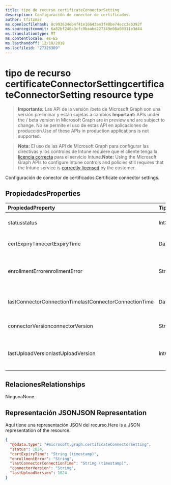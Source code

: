 ```yaml
---
title: tipo de recurso certificateConnectorSetting
description: Configuración de conector de certificados.
author: tfitzmac
ms.openlocfilehash: 8c993634eb4f41e16643ae3f40be74ecc3eb392f
ms.sourcegitcommit: 6a82bf240a3cfc0baabd227349e08a08311e3d44
ms.translationtype: MT
ms.contentlocale: es-ES
ms.lasthandoff: 12/18/2018
ms.locfileid: "27326309"
---
```

# <a name="certificateconnectorsetting-resource-type"></a><span data-ttu-id="f6ab9-103">tipo de recurso certificateConnectorSetting</span><span class="sxs-lookup"><span data-stu-id="f6ab9-103">certificateConnectorSetting resource type</span></span>

> <span data-ttu-id="f6ab9-104">**Importante:** Las API de la versión /beta de Microsoft Graph son una versión preliminar y están sujetas a cambios.</span><span class="sxs-lookup"><span data-stu-id="f6ab9-104">**Important:** APIs under the / beta version in Microsoft Graph are in preview and are subject to change.</span></span> <span data-ttu-id="f6ab9-105">No se permite el uso de estas API en aplicaciones de producción.</span><span class="sxs-lookup"><span data-stu-id="f6ab9-105">Use of these APIs in production applications is not supported.</span></span>

> <span data-ttu-id="f6ab9-106">**Nota:** El uso de las API de Microsoft Graph para configurar las directivas y los controles de Intune requiere que el cliente tenga la [licencia correcta](https://go.microsoft.com/fwlink/?linkid=839381) para el servicio Intune.</span><span class="sxs-lookup"><span data-stu-id="f6ab9-106">**Note:** Using the Microsoft Graph APIs to configure Intune controls and policies still requires that the Intune service is [correctly licensed](https://go.microsoft.com/fwlink/?linkid=839381) by the customer.</span></span>

<span data-ttu-id="f6ab9-107">Configuración de conector de certificados.</span><span class="sxs-lookup"><span data-stu-id="f6ab9-107">Certificate connector settings.</span></span>
## <a name="properties"></a><span data-ttu-id="f6ab9-108">Propiedades</span><span class="sxs-lookup"><span data-stu-id="f6ab9-108">Properties</span></span>
|<span data-ttu-id="f6ab9-109">Propiedad</span><span class="sxs-lookup"><span data-stu-id="f6ab9-109">Property</span></span>|<span data-ttu-id="f6ab9-110">Tipo</span><span class="sxs-lookup"><span data-stu-id="f6ab9-110">Type</span></span>|<span data-ttu-id="f6ab9-111">Descripción</span><span class="sxs-lookup"><span data-stu-id="f6ab9-111">Description</span></span>|
|:---|:---|:---|
|<span data-ttu-id="f6ab9-112">status</span><span class="sxs-lookup"><span data-stu-id="f6ab9-112">status</span></span>|<span data-ttu-id="f6ab9-113">Int32</span><span class="sxs-lookup"><span data-stu-id="f6ab9-113">Int32</span></span>|<span data-ttu-id="f6ab9-114">Estado del conector de certificado</span><span class="sxs-lookup"><span data-stu-id="f6ab9-114">Certificate connector status</span></span>|
|<span data-ttu-id="f6ab9-115">certExpiryTime</span><span class="sxs-lookup"><span data-stu-id="f6ab9-115">certExpiryTime</span></span>|<span data-ttu-id="f6ab9-116">DateTimeOffset</span><span class="sxs-lookup"><span data-stu-id="f6ab9-116">DateTimeOffset</span></span>|<span data-ttu-id="f6ab9-117">Certificado caduque tiempo</span><span class="sxs-lookup"><span data-stu-id="f6ab9-117">Certificate expire time</span></span>|
|<span data-ttu-id="f6ab9-118">enrollmentError</span><span class="sxs-lookup"><span data-stu-id="f6ab9-118">enrollmentError</span></span>|<span data-ttu-id="f6ab9-119">String</span><span class="sxs-lookup"><span data-stu-id="f6ab9-119">String</span></span>|<span data-ttu-id="f6ab9-120">Error de inscripción de conector de certificado</span><span class="sxs-lookup"><span data-stu-id="f6ab9-120">Certificate connector enrollment error</span></span>|
|<span data-ttu-id="f6ab9-121">lastConnectorConnectionTime</span><span class="sxs-lookup"><span data-stu-id="f6ab9-121">lastConnectorConnectionTime</span></span>|<span data-ttu-id="f6ab9-122">DateTimeOffset</span><span class="sxs-lookup"><span data-stu-id="f6ab9-122">DateTimeOffset</span></span>|<span data-ttu-id="f6ab9-123">Última vez certificado conector conectado</span><span class="sxs-lookup"><span data-stu-id="f6ab9-123">Last time certificate connector connected</span></span>|
|<span data-ttu-id="f6ab9-124">connectorVersion</span><span class="sxs-lookup"><span data-stu-id="f6ab9-124">connectorVersion</span></span>|<span data-ttu-id="f6ab9-125">String</span><span class="sxs-lookup"><span data-stu-id="f6ab9-125">String</span></span>|<span data-ttu-id="f6ab9-126">Versión del conector de certificado</span><span class="sxs-lookup"><span data-stu-id="f6ab9-126">Version of certificate connector</span></span>|
|<span data-ttu-id="f6ab9-127">lastUploadVersion</span><span class="sxs-lookup"><span data-stu-id="f6ab9-127">lastUploadVersion</span></span>|<span data-ttu-id="f6ab9-128">Int64</span><span class="sxs-lookup"><span data-stu-id="f6ab9-128">Int64</span></span>|<span data-ttu-id="f6ab9-129">Versión del conector de certificado que se cargan última</span><span class="sxs-lookup"><span data-stu-id="f6ab9-129">Version of last uploaded certificate connector</span></span>|

## <a name="relationships"></a><span data-ttu-id="f6ab9-130">Relaciones</span><span class="sxs-lookup"><span data-stu-id="f6ab9-130">Relationships</span></span>
<span data-ttu-id="f6ab9-131">Ninguna</span><span class="sxs-lookup"><span data-stu-id="f6ab9-131">None</span></span>
## <a name="json-representation"></a><span data-ttu-id="f6ab9-132">Representación JSON</span><span class="sxs-lookup"><span data-stu-id="f6ab9-132">JSON Representation</span></span>
<span data-ttu-id="f6ab9-133">Aquí tiene una representación JSON del recurso.</span><span class="sxs-lookup"><span data-stu-id="f6ab9-133">Here is a JSON representation of the resource.</span></span>
<!-- {
  "blockType": "resource",
  "@odata.type": "microsoft.graph.certificateConnectorSetting"
}
-->
``` json
{
  "@odata.type": "#microsoft.graph.certificateConnectorSetting",
  "status": 1024,
  "certExpiryTime": "String (timestamp)",
  "enrollmentError": "String",
  "lastConnectorConnectionTime": "String (timestamp)",
  "connectorVersion": "String",
  "lastUploadVersion": 1024
}
```





